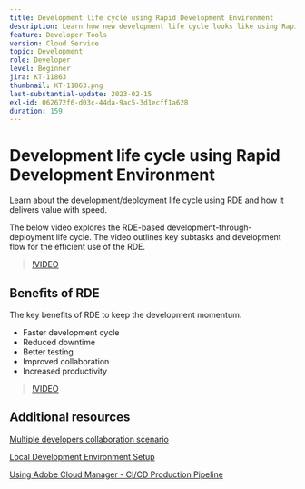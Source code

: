 ```yaml
---
title: Development life cycle using Rapid Development Environment
description: Learn how new development life cycle looks like using Rapid Development Environment and key benefits of RDE.
feature: Developer Tools
version: Cloud Service
topic: Development
role: Developer
level: Beginner
jira: KT-11863
thumbnail: KT-11863.png
last-substantial-update: 2023-02-15
exl-id: 062672f6-d03c-44da-9ac5-3d1ecff1a628
duration: 159
---
```

# Development life cycle using Rapid Development Environment

Learn about the development/deployment life cycle using RDE and how it delivers value with speed.

The below video explores the RDE-based development-through-deployment life cycle. The video outlines key subtasks and development flow for the efficient use of the RDE.

>[!VIDEO](https://video.tv.adobe.com/v/3415492?quality=12&learn=on)


## Benefits of RDE

The key benefits of RDE to keep the development momentum.

- Faster development cycle
- Reduced downtime
- Better testing
- Improved collaboration
- Increased productivity

>[!VIDEO](https://video.tv.adobe.com/v/3415493?quality=12&learn=on)

## Additional resources

[Multiple developers collaboration scenario](https://experienceleague.adobe.com/docs/experience-manager-cloud-service/content/implementing/developing/rapid-development-environments.html#multiple-developers-collaborating-on-the-same-rde)

[Local Development Environment Setup](https://experienceleague.adobe.com/docs/experience-manager-learn/cloud-service/local-development-environment-set-up/overview.html)

[Using Adobe Cloud Manager - CI/CD Production Pipeline](https://experienceleague.adobe.com/docs/experience-manager-learn/cloud-service/cloud-manager/cicd-production-pipeline.html)
